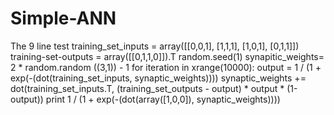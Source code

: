 # Simple-ANN
The 9 line test
training_set_inputs = array([[0,0,1], [1,1,1], [1,0,1], [0,1,1]])
training-set-outputs = array([[0,1,1,0]]).T
random.seed(1)
synapitic_weights= 2 * random.random ((3,1)) - 1
for iteration in xrange(10000):
output = 1 / (1 + exp(-(dot(training_set_inputs, synaptic_weights))))
synaptic_weights += dot(training_set_inputs.T, (training_set_outputs - output) * output * (1-output))
print 1 / (1 + exp(-(dot(array([1,0,0]), synaptic_weights))))
